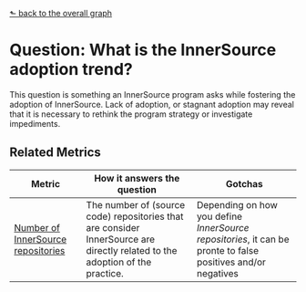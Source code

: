 [⬑ back to the overall graph](../use_gqm.md)

# **Question:** What is the InnerSource adoption trend?

This question is something an InnerSource program asks while fostering the adoption of InnerSource.
Lack of adoption, or stagnant adoption may reveal that it is necessary to rethink the program strategy or investigate impediments.

## Related Metrics

| **Metric** | **How it answers the question** | **Gotchas** |
| --- | --- | --- |
| [Number of InnerSource repositories](../metrics/number-of-innersource-repositories.md) | The number of (source code) repositories that are consider InnerSource are directly related to the adoption of the practice. | Depending on how you define _InnerSource repositories_, it can be pronte to false positives and/or negatives |
